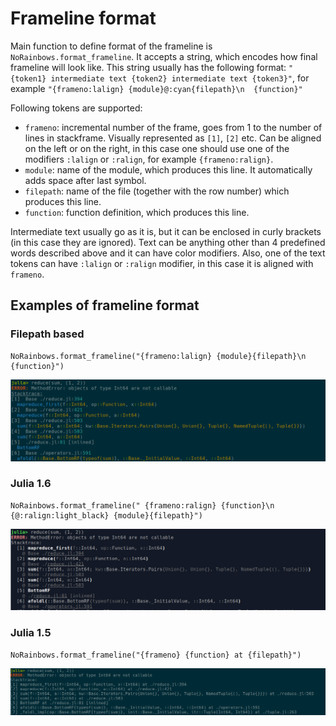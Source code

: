 # Frameline format

Main function to define format of the frameline is `NoRainbows.format_frameline`. It accepts a string, which encodes how final frameline will look like. This string usually has the following format: `"{token1} intermediate text {token2} intermediate text {token3}"`, for example `"{frameno:lalign} {module}@:cyan{filepath}\n  {function}"`

Following tokens are supported:

- `frameno`: incremental number of the frame, goes from 1 to the number of lines in stackframe. Visually represented as `[1]`, `[2]` etc. Can be aligned on the left or on the right, in this case one should use one of the modifiers `:lalign` or `:ralign`, for example `{frameno:ralign}`.
- `module`: name of the module, which produces this line. It automatically adds space after last symbol.
- `filepath`: name of the file (together with the row number) which produces this line.
- `function`: function definition, which produces this line.

Intermediate text usually go as it is, but it can be enclosed in curly brackets (in this case they are ignored). Text can be anything other than 4 predefined words described above and it can have color modifiers. Also, one of the text tokens can have `:lalign` or `:ralign` modifier, in this case it is aligned with `frameno`.

## Examples of frameline format

### Filepath based

```
NoRainbows.format_frameline("{frameno:lalign} {module}{filepath}\n  {function}")
```

![filepath](./assets/frameline_format_filepath.png)

### Julia 1.6

```
NoRainbows.format_frameline(" {frameno:ralign} {function}\n {@:ralign:light_black} {module}{filepath}")
```

![julia1_6](./assets/frameline_format_j1_6.png)

### Julia 1.5

```
NoRainbows.format_frameline("{frameno} {function} at {filepath}")
```

![julia1_5](./assets/frameline_format_j1_5.png)
